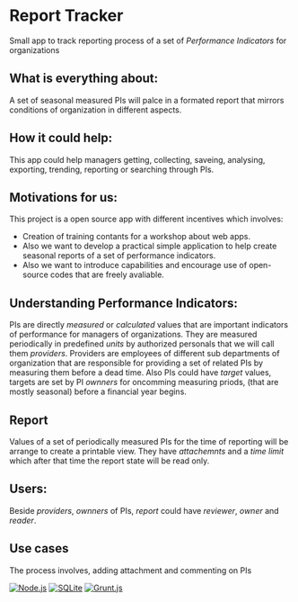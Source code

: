 # Report Tracker
Small app to track reporting process of a set of *Performance Indicators* for organizations 

## What is everything about:
  A set of seasonal measured PIs will palce in a formated report that mirrors conditions of organization in different aspects.

## How it could help:
  This app could help managers getting, collecting, saveing, analysing, exporting, trending, reporting or searching through PIs.

## Motivations for us:
  This project is a open source app with different incentives which involves: 
  - Creation of training contants for a workshop about web apps. 
  - Also we want to develop a practical simple application to help create seasonal reports of a set of performance indicators.
  - Also we want to introduce capabilities and encourage use of open-source codes that are freely avaliable.  
  
## Understanding Performance Indicators:
  PIs are directly *measured* or *calculated* values that are important indicators of performance for managers of organizations. They are measured periodically in predefined *units* by authorized personals that we will call them *providers*. Providers are employees of different sub departments of organization that are responsible for providing a set of related PIs by measuring them before a dead time. Also PIs could have *target* values, targets are set by PI *ownners* for oncomming measuring priods, (that are mostly seasonal) before a financial year begins.
  
## Report
  Values of a set of periodically measured PIs for the time of reporting will be arrange to create a printable view. They have *attachemnts* and a *time limit* which after that time the report state will be read only.
  
## Users:
 Beside *providers*, *ownners* of PIs, *report* could have *reviewer*, *owner* and *reader*.

## Use cases
  The process involves, adding attachment and commenting on PIs


[![Node.js](https://www.shareicon.net/data/128x128/2015/10/06/112725_development_512x512.png/)](https://nodejs.org)
[![SQLite](https://www.sqlite.org/images/sqlite370_banner.gif)](https://www.sqlite.org/)
[![Grunt.js](http://gruntjs.com/img/og.png)](http://gruntjs.com)
